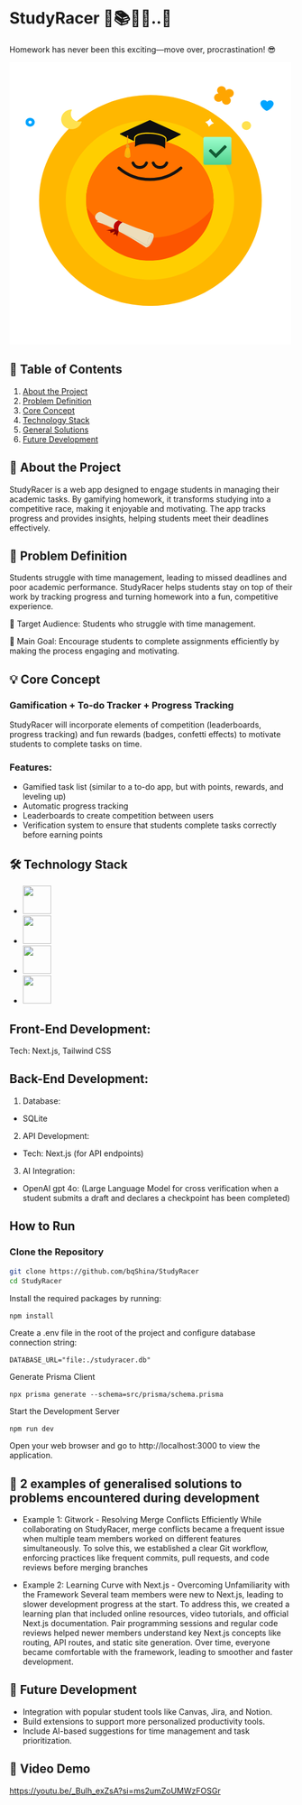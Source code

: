 # StudyRacer 🏁📚🐆💨..🐢

Homework has never been this exciting—move over, procrastination! 😎

<img src="Img/Logo_main_transparent.png">
 
## 🔗 Table of Contents
1. [About the Project](#about-the-project)
2. [Problem Definition](#problem-definition)
3. [Core Concept](#core-concept)
4. [Technology Stack](#technology-stack)
5. [General Solutions](#general-solutions)
6. [Future Development](#future-development)

## 🔭 About the Project

StudyRacer is a web app designed to engage students in managing their academic tasks. By gamifying homework, it transforms studying into a competitive race, making it enjoyable and motivating. The app tracks progress and provides insights, helping students meet their deadlines effectively.

## 💭 Problem Definition

Students struggle with time management, leading to missed deadlines and poor academic performance. StudyRacer helps students stay on top of their work by tracking progress and turning homework into a fun, competitive experience.

👥 Target Audience: Students who struggle with time management.

🎯 Main Goal: Encourage students to complete assignments efficiently by making the process engaging and motivating.

## 💡 Core Concept

### Gamification + To-do Tracker + Progress Tracking

StudyRacer will incorporate elements of competition (leaderboards, progress tracking) and fun rewards (badges, confetti effects) to motivate students to complete tasks on time.

### Features:

- Gamified task list (similar to a to-do app, but with points, rewards, and leveling up)
- Automatic progress tracking
- Leaderboards to create competition between users
- Verification system to ensure that students complete tasks correctly before earning points

## 🛠 Technology Stack

- <img src="https://github.com/marwin1991/profile-technology-icons/assets/136815194/82df4543-236b-4e45-9604-5434e3faab17" width="50" height="50" >
- <img src="https://github.com/marwin1991/profile-technology-icons/assets/136815194/5f8c622c-c217-4649-b0a9-7e0ee24bd704" width="50" height="50" >
- <img src="https://user-images.githubusercontent.com/25181517/183568594-85e280a7-0d7e-4d1a-9028-c8c2209e073c.png" width="50" height="50" >
- <img src="https://user-images.githubusercontent.com/25181517/202896760-337261ed-ee92-4979-84c4-d4b829c7355d.png" width="50" height="50" >

## Front-End Development:

Tech: Next.js, Tailwind CSS

## Back-End Development:

1. Database:

- SQLite

2. API Development:

- Tech: Next.js (for API endpoints)

3. AI Integration:

- OpenAI gpt 4o: (Large Language Model for cross verification when a student submits a draft and declares a checkpoint has been completed)

## How to Run

### Clone the Repository

```bash
git clone https://github.com/bqShina/StudyRacer
cd StudyRacer
```

Install the required packages by running:

```
npm install
```

Create a .env file in the root of the project and configure database connection string:

```
DATABASE_URL="file:./studyracer.db"
```

Generate Prisma Client

```
npx prisma generate --schema=src/prisma/schema.prisma
```

Start the Development Server

```
npm run dev
```

Open your web browser and go to http://localhost:3000 to view the application.

## 🚨 2 examples of generalised solutions to problems encountered during development

- Example 1: Gitwork - Resolving Merge Conflicts Efficiently
While collaborating on StudyRacer, merge conflicts became a frequent issue when multiple team members worked on different features simultaneously. To solve this, we established a clear Git workflow, enforcing practices like frequent commits, pull requests, and code reviews before merging branches

- Example 2: Learning Curve with Next.js - Overcoming Unfamiliarity with the Framework
Several team members were new to Next.js, leading to slower development progress at the start. To address this, we created a learning plan that included online resources, video tutorials, and official Next.js documentation. Pair programming sessions and regular code reviews helped newer members understand key Next.js concepts like routing, API routes, and static site generation. Over time, everyone became comfortable with the framework, leading to smoother and faster development.


## 🚀 Future Development

- Integration with popular student tools like Canvas, Jira, and Notion.
- Build extensions to support more personalized productivity tools.
- Include AI-based suggestions for time management and task prioritization.

## 🎥 Video Demo

https://youtu.be/_Bulh_exZsA?si=ms2umZoUMWzFOSGr
